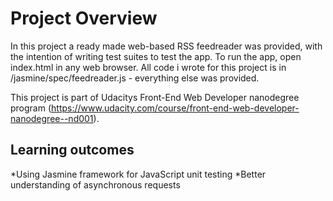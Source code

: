 # Project Overview

In this project a ready made web-based RSS feedreader was provided, with the intention of writing test suites to test the app. To run the app, open index.html in any web browser. All code i wrote for this project is in /jasmine/spec/feedreader.js - everything else was provided.

This project is part of Udacitys Front-End Web Developer nanodegree program (https://www.udacity.com/course/front-end-web-developer-nanodegree--nd001).

## Learning outcomes

*Using Jasmine framework for JavaScript unit testing
*Better understanding of asynchronous requests
